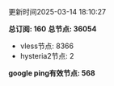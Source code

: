 更新时间2025-03-14 18:10:27

**总订阅: 160**
**总节点: 36054**
- vless节点: 8366
- hysteria2节点: 2

**google ping有效节点: 568**
